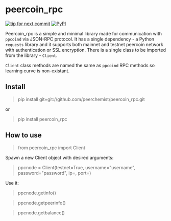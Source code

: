# peercoin_rpc

[![tip for next commit](https://peer4commit.com/projects/193.svg)](https://peer4commit.com/projects/193)
[![PyPI](https://img.shields.io/pypi/pyversions/Django.svg?maxAge=2592000)](https://pypi.python.org/pypi/peercoin_rpc/0.3)

Peercoin_rpc is a simple and minimal library made for communication with `ppcoind` via JSON-RPC protocol.
It has a single dependency - a Python `requests` library and it supports both mainnet and testnet peercoin network with authentication or SSL encryption.
There is a single class to be imported from the library - `Client`.

`Client` class methods are named the same as `ppcoind` RPC methods so learning curve is non-existant.

## Install

> pip install git+git://github.com/peerchemist/peercoin_rpc.git

or

> pip install peercoin_rpc

## How to use

> from peercoin_rpc import Client

Spawn a new Client object with desired arguments:

> ppcnode = Client(testnet=True, username="username", password="password", ip=<ip>, port=<port>)

Use it:

> ppcnode.getinfo()

> ppcnode.getpeerinfo()

> ppcnode.getbalance()

